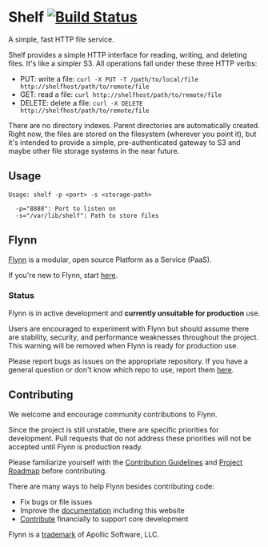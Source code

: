 # Shelf [![Build Status](https://travis-ci.org/flynn/shelf.svg?branch=master)](https://travis-ci.org/flynn/shelf)

A simple, fast HTTP file service.

Shelf provides a simple HTTP interface for reading, writing, and deleting files. It's like a simpler S3. All operations fall under these three HTTP verbs:

 * PUT: write a file: `curl -X PUT -T /path/to/local/file http://shelfhost/path/to/remote/file`
 * GET: read a file: `curl http://shelfhost/path/to/remote/file`
 * DELETE: delete a file: `curl -X DELETE http://shelfhost/path/to/remote/file`

There are no directory indexes. Parent directories are automatically created. Right now, the files are stored on the filesystem (wherever you point it), but it's intended to provide a simple, pre-authenticated gateway to S3 and maybe other file storage systems in the near future.

## Usage

``` 
Usage: shelf -p <port> -s <storage-path>

  -p="8888": Port to listen on
  -s="/var/lib/shelf": Path to store files
```

## Flynn 

[Flynn](https://flynn.io) is a modular, open source Platform as a Service (PaaS). 

If you're new to Flynn, start [here](https://github.com/flynn/flynn).

### Status

Flynn is in active development and **currently unsuitable for production** use. 

Users are encouraged to experiment with Flynn but should assume there are stability, security, and performance weaknesses throughout the project. This warning will be removed when Flynn is ready for production use.

Please report bugs as issues on the appropriate repository. If you have a general question or don't know which repo to use, report them [here](https://github.com/flynn/flynn/issues).

## Contributing

We welcome and encourage community contributions to Flynn.

Since the project is still unstable, there are specific priorities for development. Pull requests that do not address these priorities will not be accepted until Flynn is production ready.

Please familiarize yourself with the [Contribution Guidelines](https://flynn.io/docs/contributing) and [Project Roadmap](https://flynn.io/docs/roadmap) before contributing.

There are many ways to help Flynn besides contributing code:

 - Fix bugs or file issues
 - Improve the [documentation](https://github.com/flynn/flynn.io) including this website
 - [Contribute](https://flynn.io/#sponsor) financially to support core development

Flynn is a [trademark](https://flynn.io/docs/trademark-guidelines) of Apollic Software, LLC.
